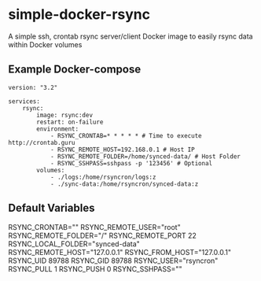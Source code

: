 # simple-docker-rsync

A simple ssh, crontab rsync server/client Docker image to easily rsync data within Docker volumes

## Example Docker-compose
```
version: "3.2"

services:
    rsync:
        image: rsync:dev
        restart: on-failure
        environment:
            - RSYNC_CRONTAB=* * * * * # Time to execute http://crontab.guru
            - RSYNC_REMOTE_HOST=192.168.0.1 # Host IP
            - RSYNC_REMOTE_FOLDER=/home/synced-data/ # Host Folder
            - RSYNC_SSHPASS=sshpass -p '123456' # Optional 
        volumes:
            - ./logs:/home/rsyncron/logs:z
            - ./sync-data:/home/rsyncron/synced-data:z
```

## Default Variables

RSYNC_CRONTAB=""
RSYNC_REMOTE_USER="root"
RSYNC_REMOTE_FOLDER="/"
RSYNC_REMOTE_PORT 22
RSYNC_LOCAL_FOLDER="synced-data"
RSYNC_REMOTE_HOST="127.0.0.1"
RSYNC_FROM_HOST="127.0.0.1"
RSYNC_UID 89788
RSYNC_GID 89788
RSYNC_USER="rsyncron"
RSYNC_PULL 1
RSYNC_PUSH 0
RSYNC_SSHPASS=""
